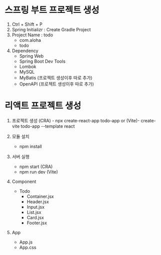 # 스프링 부트 프로젝트 생성
1. Ctrl + Shift + P
2. Spring Initializr : Create Gradle Project
3. Project Name : todo
    - com.aloha
    - todo
4. Dependency
    - Spring Web
    - Spring Boot Dev Tools
    - Lombok
    - MySQL
    - MyBatis (프로젝트 생성이후 따로 추가)
    - OpenAPI (프로젝트 생성이후 따로 추가)


# 리액트 프로젝트 생성
1. 프로젝트 생성
   (CRA) - npx create-react-app todo-app
                    or
    (Vite)- create-vite todo-app --template react

2. 모듈 설치
    - npm install

3. 서버 실행
    - npm start (CRA)
    - npm run dev (Vite)

4. Component
    - Todo
        - Container.jsx
        - Header.jsx
        - Input.jsx
        - List.jsx
        - Card.jsx
        - Footer.jsx

5. App
    - App.js
    - App.css